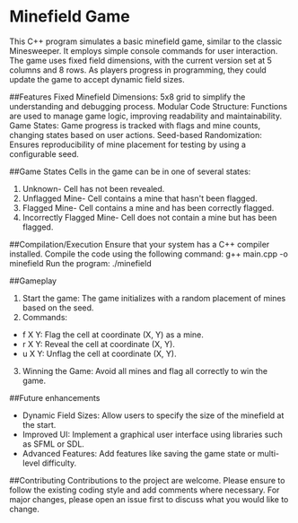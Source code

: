 # Minefield Game
This C++ program simulates a basic minefield game, similar to the classic Minesweeper. 
It employs simple console commands for user interaction. 
The game uses fixed field dimensions, with the current version set at 5 columns and 8 rows. 
As players progress in programming, they could update the game to accept dynamic field sizes.

##Features
Fixed Minefield Dimensions: 5x8 grid to simplify the understanding and debugging process.
Modular Code Structure: Functions are used to manage game logic, improving readability and maintainability.
Game States: Game progress is tracked with flags and mine counts, changing states based on user actions.
Seed-based Randomization: Ensures reproducibility of mine placement for testing by using a configurable seed.

##Game States
Cells in the game can be in one of several states:
1. Unknown- Cell has not been revealed.
2. Unflagged Mine- Cell contains a mine that hasn't been flagged.
3. Flagged Mine- Cell contains a mine and has been correctly flagged.
4. Incorrectly Flagged Mine- Cell does not contain a mine but has been flagged.

##Compilation/Execution
Ensure that your system has a C++ compiler installed. Compile the code using the following command:
g++ main.cpp -o minefield
Run the program:
./minefield

##Gameplay
1. Start the game: The game initializes with a random placement of mines based on the seed.
2. Commands:
- f X Y: Flag the cell at coordinate (X, Y) as a mine.
- r X Y: Reveal the cell at coordinate (X, Y).
- u X Y: Unflag the cell at coordinate (X, Y).
3. Winning the Game: Avoid all mines and flag all correctly to win the game.

##Future enhancements
- Dynamic Field Sizes: Allow users to specify the size of the minefield at the start.
- Improved UI: Implement a graphical user interface using libraries such as SFML or SDL.
- Advanced Features: Add features like saving the game state or multi-level difficulty.

##Contributing
Contributions to the project are welcome. Please ensure to follow the existing coding style and add comments where necessary. 
For major changes, please open an issue first to discuss what you would like to change.
